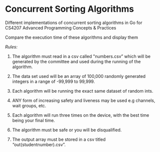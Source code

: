 # Concurrent Sorting Algorithms
Different implementations of concurrent sorting algorithms in Go for CS4207 Advanced Programming Concepts &amp; Practices

Compare the execution time of these algorithms and display them

*Rules:*

1. The algorithm must read in a csv called "numbers.csv” which will be generated by the committee and used during the running of the algorithm.

2. The data set used will be an array of 100,000 randomly generated integers in a range of -99,999 to 99,999.

3. Each algorithm will be running the exact same dataset of random ints.

4. ANY form of increasing safety and liveness may be used e.g channels, wait groups, etc.

5. Each algorithm will run three times on the device, with the best time being your final time.

6. The algorithm must be safe or you will be disqualified.

7. The output array must be stored in a csv titled “out(studentnumber).csv”.
